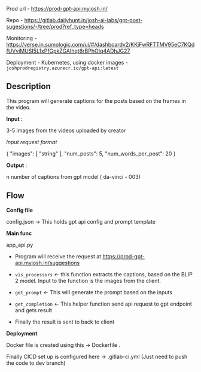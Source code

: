 Prod url - <https://prod-gpt-api.myjosh.in/>

Repo -
<https://gitlab.dailyhunt.in/josh-ai-labs/gpt-post-sugestions/-/tree/prod?ref_type=heads>

Monitoring -
<https://verse.in.sumologic.com/ui/#/dashboardv2/KKjFwRFTTMV95eC7KQdfUVviMUSI5L1xPfGpkZGAIhqt6rBPhOIq4ADhJG27>

Deployment - Kubernetes, using docker images -
`joshprodregistry.azurecr.io/gpt-api:latest`

## Description

This program will generate captions for the posts based on the frames in
the video.

**Input** :

3-5 images from the videos uploaded by creator

*Input request format*

{ \"images\": \[ \"string\" \], \"num_posts\": 5,
\"num_words_per_post\": 20 }

**Output** :

n number of captions from gpt model ( da-vinci - 003)

## Flow

**Config file**

config.json → This holds gpt api config and prompt template

**Main func**

app_api.py

- Program will receive the request at
  <https://prod-gpt-api.myjosh.in/suggestions>

- `vis_processors` ← this function extracts the captions, based on the
  BLIP 2 model. Input to the function is the images from the client.

- `get_prompt` ← This will generate the prompt based on the inputs

- `get_completion` ← This helper function send api request to gpt
  endpoint and gets result

- Finally the result is sent to back to client

**Deployment**

Docker file is created using this → Dockerfile .

Finally CICD set up is configured here → .gitlab-ci.yml (Just need to
push the code to dev branch)
